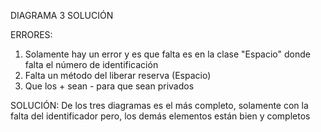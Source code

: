 DIAGRAMA 3 SOLUCIÓN

ERRORES:
1. Solamente hay un error y es que falta es en la clase "Espacio" donde falta el número de identificación
2. Falta un método del liberar reserva (Espacio)
3. Que los + sean - para que sean privados 


SOLUCIÓN:
De los tres diagramas es el más completo, solamente con la falta del identificador pero, los demás elementos están bien y completos 